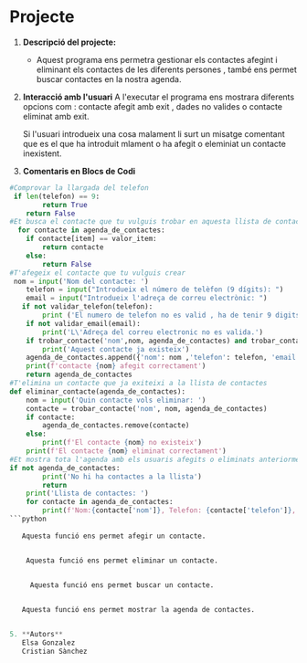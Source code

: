 # Projecte

1. **Descripció del projecte:**
   - Aquest programa ens permetra gestionar els contactes afegint i eliminant els contactes de les diferents persones , també ens permet buscar contactes en la nostra agenda.
2. **Interacció amb l'usuari**
   A l'executar el programa ens mostrara diferents opcions com : contacte afegit amb exit , dades no valides o contacte eliminat amb exit.

   Si l'usuari introdueix una cosa malament li surt un misatge comentant que es el que ha introduit mlament o ha afegit o eleminiat un       contacte inexistent.
3. **Comentaris en Blocs de Codi**
```python
#Comprovar la llargada del telefon
 if len(telefon) == 9:
        return True
    return False
#Et busca el contacte que tu vulguis trobar en aquesta llista de contactes
  for contacte in agenda_de_contactes:
    if contacte[item] == valor_item:
        return contacte    
    else:
        return False
#T'afegeix el contacte que tu vulguis crear
 nom = input('Nom del contacte: ')
    telefon = input("Introdueix el número de telèfon (9 dígits): ")
    email = input("Introdueix l'adreça de correu electrònic: ")
   if not validar_telefon(telefon):
        print ('El numero de telefon no es valid , ha de tenir 9 digits.')
    if not validar_email(email):
        print('L\'Adreça del correu electronic no es valida.')
    if trobar_contacte('nom',nom, agenda_de_contactes) and trobar_contacte('telefon',telefon, agenda_de_contactes) and trobar_contacte('email',email):
        print('Aquest contacte ja existeix')
    agenda_de_contactes.append({'nom': nom ,'telefon': telefon, 'email': email})
    print(f'contacte {nom} afegit correctament')
    return agenda_de_contactes
#T'elimina un contacte que ja exiteixi a la llista de contactes
def eliminar_contacte(agenda_de_contactes):
    nom = input('Quin contacte vols eliminar: ')
    contacte = trobar_contacte('nom', nom, agenda_de_contactes)
    if contacte:
        agenda_de_contactes.remove(contacte)
    else:
        print(f'El contacte {nom} no existeix')
    print(f'El contacte {nom} eliminat correctament')
#Et mostra tota l'agenda amb els usuaris afegits o eliminats anteriorment(si es que s'ha eliminat o afegit algun)
if not agenda_de_contactes:
        print('No hi ha contactes a la llista')
        return
    print('Llista de contactes: ')
    for contacte in agenda_de_contactes:
        print(f'Nom:{contacte['nom']}, Telefon: {contacte['telefon']}, Email: {contacte['email']}')
```python
   
   Aquesta funció ens permet afegir un contacte.


    Aquesta funció ens permet eliminar un contacte.


     Aquesta funció ens permet buscar un contacte.

   
   Aquesta funció ens permet mostrar la agenda de contactes.


5. **Autors**
   Elsa Gonzalez
   Cristian Sànchez

